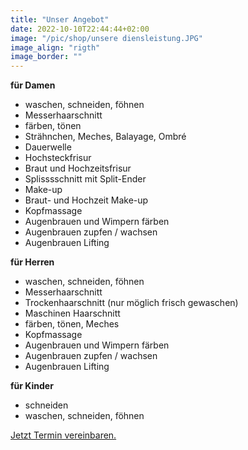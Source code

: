 ```yaml
---
title: "Unser Angebot"
date: 2022-10-10T22:44:44+02:00
image: "/pic/shop/unsere diensleistung.JPG"
image_align: "rigth"
image_border: ""
---
```

**für Damen**

* waschen, schneiden, föhnen
* Messerhaarschnitt 
* färben, tönen
* Strähnchen, Meches, Balayage, Ombré
* Dauerwelle
* Hochsteckfrisur
* Braut und Hochzeitsfrisur
* Splisssschnitt mit Split-Ender 
* Make-up
* Braut- und Hochzeit Make-up
* Kopfmassage
* Augenbrauen und Wimpern färben
* Augenbrauen zupfen / wachsen
* Augenbrauen Lifting

**für Herren**

* waschen, schneiden, föhnen
* Messerhaarschnitt 
* Trockenhaarschnitt (nur möglich frisch gewaschen)
* Maschinen Haarschnitt
* färben, tönen, Meches
* Kopfmassage
* Augenbrauen und Wimpern färben
* Augenbrauen zupfen / wachsen
* Augenbrauen Lifting



**für Kinder**

* schneiden
* waschen, schneiden, föhnen

[Jetzt Termin vereinbaren.](https://www.beautybooking.ch/app/booking.html?company=sonjas-haarstyle)
